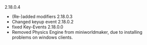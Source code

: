 2.18.0.4
  * (Re-)added modifiers
2.18.0.3
  * Changed keyup event
2.18.0.2
  * fixed Key-Events
2.18.0.0
  * Removed Physics Engine from miniworldmaker, due to installing problems on windows clients.